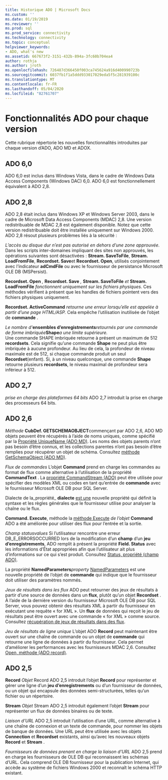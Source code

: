 ```yaml
---
title: Historique ADO | Microsoft Docs
ms.custom: ''
ms.date: 01/19/2019
ms.reviewer: ''
ms.prod: sql
ms.prod_service: connectivity
ms.technology: connectivity
ms.topic: conceptual
helpviewer_keywords:
- ADO, what's new
ms.assetid: 667673f2-3151-432b-894a-3fc60b704ea4
author: rothja
ms.author: jroth
ms.openlocfilehash: 726487d366450f003ca745624a916d400990723b
ms.sourcegitcommit: 6037fb1f1a5ddd933017029eda5f5c281939100c
ms.translationtype: MT
ms.contentlocale: fr-FR
ms.lasthandoff: 05/04/2020
ms.locfileid: "82761707"
---
```

# <a name="ado-features-for-each-release"></a>Fonctionnalités ADO pour chaque version

Cette rubrique répertorie les nouvelles fonctionnalités introduites par chaque version d’ADO, ADO MD et ADOX.

## <a name="ado-60"></a>ADO 6,0

 ADO 6,0 est inclus dans Windows Vista, dans le cadre de Windows Data Access Components (Windows DAC) 6,0. ADO 6,0 est fonctionnellement équivalent à ADO 2,8.

## <a name="ado-28"></a>ADO 2,8

 ADO 2,8 était inclus dans Windows XP et Windows Server 2003, dans le cadre de Microsoft Data Access Components (MDAC) 2,8. Une version redistribuable de MDAC 2,8 est également disponible. Notez que cette version redistribuable doit être installée uniquement sur Windows 2000. ADO 2,8 résout plusieurs problèmes liés à la sécurité :

 *L’accès au disque dur n’est pas autorisé en dehors d’une zone approuvée.*
Dans les scripts inter-domaines impliquant des sites non approuvés, les opérations suivantes sont désactivées : **Stream. SaveToFile**, **Stream. LoadFromFile**, **Recordset. Save**et **Recordset. Open**, utilisés conjointement avec l’indicateur **adCmdFile** ou avec le fournisseur de persistance Microsoft OLE DB (MSPersist).

 **Recordset. Open** _,_  **Recordset. Save** _,_  **Stream. SaveToFile** _et_  **Stream. LoadFromFile**  _fonctionnent uniquement sur les fichiers physiques._
Ces méthodes vérifient à présent que les handles de fichiers pointent vers des fichiers physiques uniquement.

 **Recordset. ActiveCommand**  _retourne une erreur lorsqu’elle est appelée à partir d’une page HTML/ASP._
Cela empêche l’utilisation inutilisée de l’objet de **commande** .

 _Le nombre d'_**ensembles d’enregistrements**_retournés par une commande de forme imbriquée_**Shape**_a une limite supérieure._        
Une commande SHAPE imbriquée retourne à présent un maximum de 512 **recordsets**. Cela signifie qu’une commande **Shape** ne peut plus être imbriquée à aucune profondeur. Au lieu de cela, la profondeur de niveau maximale est de 512, si chaque commande produit un seul **Recordset**(enfant). Si, à un niveau quelconque, une commande **Shape** retourne plusieurs **recordsets**, le niveau maximal de profondeur sera inférieur à 512.

## <a name="ado-27"></a>ADO 2,7

 *prise en charge des plateformes 64 bits* ADO 2,7 introduit la prise en charge des processeurs 64 bits.

## <a name="ado-26"></a>ADO 2,6

 _Méthode_ **CubDef. GETSCHEMAOBJECT**commençant par ADO 2,6, ADO MD objets peuvent être récupérés à l’aide de noms uniques, comme spécifié par la [Propriété UniqueName (ADO MD)](../../ado/reference/ado-md-api/uniquename-property-ado-md.md).   Les noms des objets parents n’ont pas besoin d’être connus, et les collections parentes n’ont pas besoin d’être remplies pour récupérer un objet de schéma. Consultez [méthode GetSchemaObject (ADO MD)](../../ado/reference/ado-md-api/getschemaobject-method-ado-md.md).

 *Flux de commandes* L’objet **Command** prend en charge les commandes au format de flux comme alternative à l’utilisation de la propriété **CommandText** . La [propriété CommandStream (ADO)](../../ado/reference/ado-api/commandstream-property-ado.md) peut être utilisée pour spécifier des modèles XML ou codes en tant qu’entrée de **commande** avec le fournisseur Microsoft OLE DB pour SQL Server.

 Dialecte de la_propriété_ **dialecte** [est une](../../ado/reference/ado-api/dialect-property.md) nouvelle propriété qui définit la syntaxe et les règles générales que le fournisseur utilise pour analyser la chaîne ou le flux.  

 **Command. Execute**, méthode la [méthode Execute](../../ado/reference/ado-api/execute-method-ado-command.md) _de l’objet_ **Command** ADO a été améliorée pour utiliser des flux pour l’entrée et la sortie.  

 *Champ statusvalues* Si l’utilisateur rencontre une erreur DB_E_ERRORSOCCURRED lors de la modification d’un **champ** d’un **jeu d’enregistrements**, ADO remplit à présent la propriété **Field. Status** avec les informations d’État appropriées afin que l’utilisateur ait plus d’informations sur ce qui s’est produit. Consultez [Status, propriété (champ ADO)](../../ado/reference/ado-api/status-property-ado-field.md).

 La propriété **NamedParameters**_property_ [NamedParameters](../../ado/reference/ado-api/namedparameters-property-ado.md) est une nouvelle propriété de l’objet de **commande** qui indique que le fournisseur doit utiliser des paramètres nommés.  

 *Jeux de résultats dans les flux* ADO peut retourner des jeux de résultats à partir d’une source de données dans un **flux**, plutôt qu’un objet **Recordset** . À l’aide de la dernière version du fournisseur Microsoft OLE DB pour SQL Server, vous pouvez obtenir des résultats XML à partir du fournisseur en exécutant une requête « for XML ». Un **flux** de données qui reçoit le jeu de résultats peut être ouvert avec une commande « for XML » comme source. Consultez [récupération de jeux de résultats dans des flux](../../ado/guide/data/retrieving-resultsets-into-streams.md).

 *Jeu de résultats de ligne unique* L’objet ADO **Record** peut maintenant être ouvert sur une chaîne de commande ou un objet de **commande** qui retourne une ligne de données à partir du fournisseur. Cela permet d’améliorer les performances avec les fournisseurs MDAC 2,6. Consultez [Open, méthode (ADO record)](../../ado/reference/ado-api/open-method-ado-record.md).

## <a name="ado-25"></a>ADO 2,5

 **Record** _Objet_ Record ADO 2,5 introduit l’objet **Record** pour représenter et gérer une ligne d’un **jeu d’enregistrements** ou d’un fournisseur de données, ou un objet qui encapsule des données semi-structurées, telles qu’un fichier ou un répertoire.

 **Stream** _Objet_ Stream ADO 2,5 introduit également l’objet **Stream** pour représenter un flux de données binaires ou de texte.

 *Liaison d’URL* ADO 2,5 introduit l’utilisation d’une URL, comme alternative à une chaîne de connexion et un texte de commande, pour nommer les objets de banque de données. Une URL peut être utilisée avec les objets **Connection** et **Recordset** existants, ainsi qu’avec les nouveaux objets **Record** et **Stream** .

 *Fournisseurs de données prenant en charge la liaison d’URL* ADO 2,5 prend en charge les fournisseurs de OLE DB qui reconnaissent les schémas d’URL. Cela comprend OLE DB fournisseur pour la publication Internet, qui accède au système de fichiers Windows 2000 et reconnaît le schéma HTTP existant.
